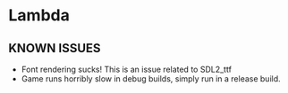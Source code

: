 # Lambda


## KNOWN ISSUES

- Font rendering sucks! This is an issue related to SDL2_ttf 
- Game runs horribly slow in debug builds, simply run in a release build.
